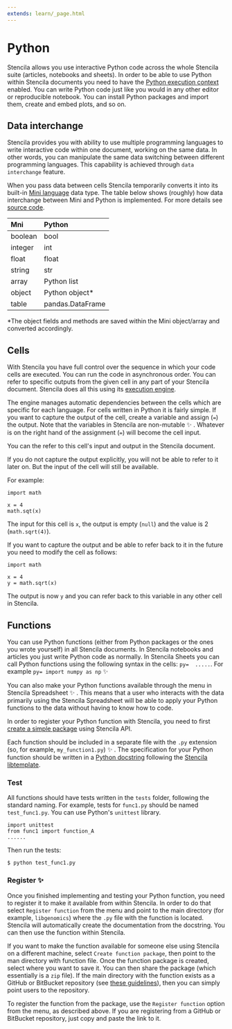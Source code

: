 ```yaml
---
extends: learn/_page.html
---
```


# Python

Stencila allows you use interactive Python code across the whole Stencila suite (articles, notebooks and sheets).
In order to be able to use Python within Stencila documents you need to have the
[Python execution context](getting-started/installation.md#execution-contexts) enabled. You can write Python code
just like you would in any other editor or reproducible notebook. You can install Python packages and import them,
create and embed plots, and so on.

## Data interchange
Stencila provides you with ability to use multiple programming languages to write interactive code within
one document, working on the same data. In other words, you can manipulate the same data switching between different programming
languages. This capability is achieved through `data interchange` feature.

When you pass data between cells Stencila temporarily converts it into its built-in [Mini language](languages/mini/README.md) data type.
The table below shows (roughly) how data interchange between Mini and Python is implemented. For more details
see [source code](https://github.com/stencila/py/blob/master/stencila/value.py).

| Mni     | Python           |
|:--------|:-----------------|
| boolean | bool             |
| integer | int              |
| float   | float            |
| string  | str              |
| array   | Python list      |
| object  | Python object*   |
| table   | pandas.DataFrame |

*The object fields and methods are saved within the Mini object/array and converted accordingly.


## Cells
With Stencila you have full control over the sequence in which your code cells are executed. You can run the code in asynchronous order.
You can refer to specific outputs from the given cell in any part of your Stencila document.
Stencila does all this using its [execution engine](computation/engine.md).

The engine manages automatic dependencies between the cells which are specific for each language. For cells written in
Python it is fairly simple.  If you want to capture the output of the cell, create a variable and assign (`=`) the output.
Note that the variables in Stencila are non-mutable :sparkles: . Whatever is on the right hand of the assignment (`=`)
will become the cell input.

You can the refer to this cell's input and output in the Stencila document.

If you do not capture the output explicitly, you will not be able to refer to it later on. But the input of the cell
will still be available.

For example:

```{python}
import math

x = 4
math.sqt(x)
```

The input for this cell is `x`, the output is empty (`null`) and the value is 2 (`math.sqrt(4)`).

If you want to capture the output and be able to refer back to it in the future you need to
modify the cell as follows:

```{python}
import math

x = 4
y = math.sqrt(x)
```

The output is now `y` and you can refer back to this variable in any other cell in Stencila.



## Functions
You can use Python functions (either from Python packages or the ones you wrote yourself) in all Stencila documents.
In Stencila notebooks and articles you just write Python code as normally. In Stencila Sheets you can call Python functions
using the following syntax in the cells: `py=  .....`. For example `py= import numpy as np` :sparkles:

You can also make your Python functions available through the menu in Stencila Spreadsheet :sparkles: . This means that a user
who interacts with the data primarily using the Stencila Spreadsheet will be able to apply your Python functions to the
data without having to know how to code.

In order to register your Python function with Stencila, you need to first [create a simple package](computation/functions.md#adding-new-functions)
using Stencila API.

Each function should be included in a separate file with the `.py` extension (so, for example, `my_function1.py`) :sparkles: .
The specification for your Python function should be written in a [Python docstring](https://www.python.org/dev/peps/pep-0257/) following
the [Stencila libtemplate](https://github.com/stencila/libtemplate).

### Test

All functions should have tests written in the `tests` folder, following the standard naming. For example, tests for `func1.py` should be named `test_func1.py`.
You can use Python's `unittest` library.

```
import unittest
from func1 import function_A
......
```

Then run the tests:

```
$ python test_func1.py
```


### Register :sparkles:
Once you finished implementing and testing your Python function, you need to register it to make it available from within Stencila. In order to do
that select `Register function` from the  menu and point to the main directory (for example, `libgenomics`) where the `.py` file with the function is located. Stencila will automatically
 create the documentation from the docstring. You can then use the function within Stencila.

 If you want to make the function available for someone else using Stencila on a different machine, select `Create function package`, then point
 to the man directory with function file. Once the function package is created, select where you want to save it. You can then share the package (which
 essentially is a `zip` file). If the main directory with the function exists as a GitHub or BitBucket repository (see [these guidelines](https://github.com/stencila/libtemplate)),
 then you can simply point users to the repository.

 To register the function from the package, use the `Register function` option from the menu, as described above. If you are registering from a GitHub or BitBucket repository,
 just copy and paste the link to it.

